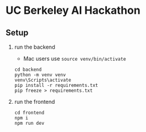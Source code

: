 # UC Berkeley AI Hackathon

## Setup

1. run the backend
    - Mac users use `source venv/bin/activate`
    ```
    cd backend
    python -m venv venv
    venv\Scripts\activate
    pip install -r requirements.txt
    pip freeze > requirements.txt
    ```

2. run the frontend
    ```
    cd frontend
    npm i
    npm run dev
    ```
